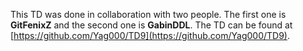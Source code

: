 This TD was done in collaboration with two people. The first one is **GitFenixZ** and the second one is **GabinDDL**. The TD can be found at [https://github.com/Yag000/TD9](https://github.com/Yag000/TD9).
